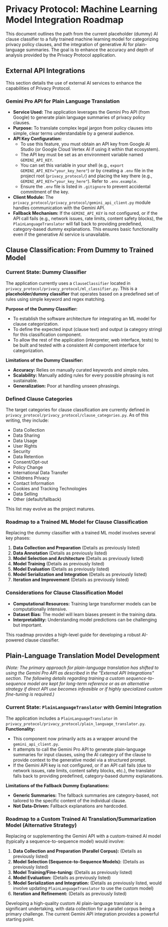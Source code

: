 # Privacy Protocol: Machine Learning Model Integration Roadmap

This document outlines the path from the current placeholder (dummy) AI clause classifier to a fully trained machine learning model for categorizing privacy policy clauses, and the integration of generative AI for plain-language summaries. The goal is to enhance the accuracy and depth of analysis provided by the Privacy Protocol application.

## External API Integrations

This section details the use of external AI services to enhance the capabilities of Privacy Protocol.

### Gemini Pro API for Plain Language Translation
- **Service Used:** The application leverages the Gemini Pro API (from Google) to generate plain language summaries of privacy policy clauses.
- **Purpose:** To translate complex legal jargon from policy clauses into simple, clear terms understandable by a general audience.
- **API Key Configuration:**
    - To use this feature, you must obtain an API key from Google AI Studio (or Google Cloud Vertex AI if using it within that ecosystem).
    - The API key must be set as an environment variable named `GEMINI_API_KEY`.
    - You can set this variable in your shell (e.g., `export GEMINI_API_KEY="your_key_here"`) or by creating a `.env` file in the project root (`privacy_protocol/`) and placing the key there (e.g., `GEMINI_API_KEY="your_key_here"`). Refer to `.env.example`.
    - Ensure the `.env` file is listed in `.gitignore` to prevent accidental commitment of the key.
- **Client Module:** The `privacy_protocol/privacy_protocol/gemini_api_client.py` module handles communication with the Gemini API.
- **Fallback Mechanism:** If the `GEMINI_API_KEY` is not configured, or if the API call fails (e.g., network issues, rate limits, content safety blocks), the `PlainLanguageTranslator` will fall back to providing predefined, category-based dummy explanations. This ensures basic functionality even if the generative AI service is unavailable.

## Clause Classification: From Dummy to Trained Model

### Current State: Dummy Classifier

The application currently uses a `ClauseClassifier` located in `privacy_protocol/privacy_protocol/ml_classifier.py`. This is a **placeholder/dummy classifier** that operates based on a predefined set of rules using simple keyword and regex matching.

**Purpose of the Dummy Classifier:**
- To establish the software architecture for integrating an ML model for clause categorization.
- To define the expected input (clause text) and output (a category string) for this classification component.
- To allow the rest of the application (interpreter, web interface, tests) to be built and tested with a consistent AI component interface for categorization.

**Limitations of the Dummy Classifier:**
- **Accuracy:** Relies on manually curated keywords and simple rules.
- **Scalability:** Manually adding rules for every possible phrasing is not sustainable.
- **Generalization:** Poor at handling unseen phrasings.

### Defined Clause Categories

The target categories for clause classification are currently defined in `privacy_protocol/privacy_protocol/clause_categories.py`. As of this writing, they include:

- Data Collection
- Data Sharing
- Data Usage
- User Rights
- Security
- Data Retention
- Consent/Opt-out
- Policy Change
- International Data Transfer
- Childrens Privacy
- Contact Information
- Cookies and Tracking Technologies
- Data Selling
- Other (default/fallback)

This list may evolve as the project matures.

### Roadmap to a Trained ML Model for Clause Classification

Replacing the dummy classifier with a trained ML model involves several key phases:

1.  **Data Collection and Preparation** (Details as previously listed)
2.  **Data Annotation** (Details as previously listed)
3.  **Model Selection and Architecture** (Details as previously listed)
4.  **Model Training** (Details as previously listed)
5.  **Model Evaluation** (Details as previously listed)
6.  **Model Serialization and Integration** (Details as previously listed)
7.  **Iteration and Improvement** (Details as previously listed)

### Considerations for Clause Classification Model
- **Computational Resources:** Training large transformer models can be computationally intensive.
- **Dataset Bias:** The model will learn biases present in the training data.
- **Interpretability:** Understanding model predictions can be challenging but important.

This roadmap provides a high-level guide for developing a robust AI-powered clause classifier.

## Plain-Language Translation Model Development
*(Note: The primary approach for plain-language translation has shifted to using the Gemini Pro API as described in the "External API Integrations" section. The following details regarding training a custom sequence-to-sequence model are kept for long-term reference or as an alternative strategy if direct API use becomes infeasible or if highly specialized custom fine-tuning is required.)*

### Current State: `PlainLanguageTranslator` with Gemini Integration

The application includes a `PlainLanguageTranslator` in `privacy_protocol/privacy_protocol/plain_language_translator.py`.
**Functionality:**
- This component now primarily acts as a wrapper around the `gemini_api_client.py`.
- It attempts to call the Gemini Pro API to generate plain-language summaries for input clauses, using the AI category of the clause to provide context to the generative model via a structured prompt.
- If the Gemini API key is not configured, or if an API call fails (due to network issues, rate limits, content safety blocks, etc.), the translator falls back to providing predefined, category-based dummy explanations.

**Limitations of the Fallback Dummy Explanations:**
- **Generic Summaries:** The fallback summaries are category-based, not tailored to the specific content of the individual clause.
- **Not Data-Driven:** Fallback explanations are hardcoded.

### Roadmap to a Custom Trained AI Translation/Summarization Model (Alternative Strategy)

Replacing or supplementing the Gemini API with a custom-trained AI model (typically a sequence-to-sequence model) would involve:

1.  **Data Collection and Preparation (Parallel Corpus):** (Details as previously listed)
2.  **Model Selection (Sequence-to-Sequence Models):** (Details as previously listed)
3.  **Model Training/Fine-tuning:** (Details as previously listed)
4.  **Model Evaluation:** (Details as previously listed)
5.  **Model Serialization and Integration:** (Details as previously listed, would involve updating `PlainLanguageTranslator` to use the custom model)
6.  **Iteration and Refinement:** (Details as previously listed)

Developing a high-quality custom AI plain-language translator is a significant undertaking, with data collection for a parallel corpus being a primary challenge. The current Gemini API integration provides a powerful starting point.

